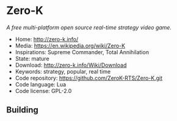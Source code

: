 # Zero-K

_A free multi-platform open source real-time strategy video game._

- Home: http://zero-k.info/
- Media: https://en.wikipedia.org/wiki/Zero-K
- Inspirations: Supreme Commander, Total Annihilation
- State: mature
- Download: http://zero-k.info/Wiki/Download
- Keywords: strategy, popular, real time
- Code repository: https://github.com/ZeroK-RTS/Zero-K.git
- Code language: Lua
- Code license: GPL-2.0

## Building
